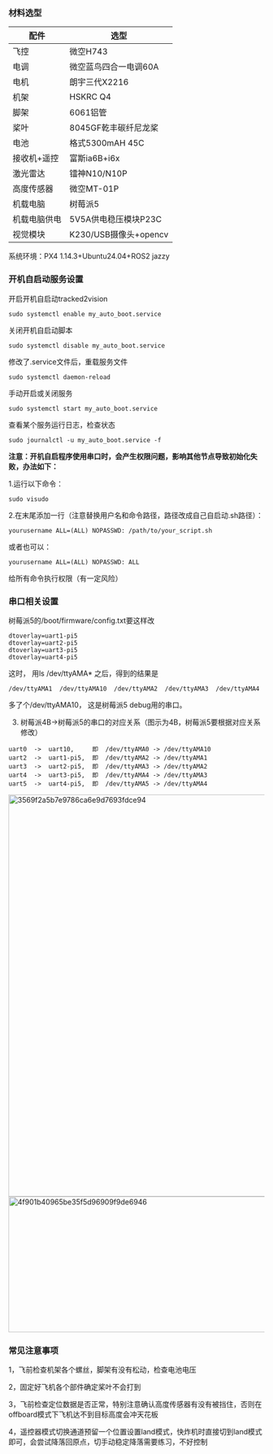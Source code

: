 ### 材料选型
|  配件   | 选型  |
|  ----  | ----  |
| 飞控  | 微空H743 |
| 电调  | 微空蓝鸟四合一电调60A |
| 电机  | 朗宇三代X2216 |
| 机架  | HSKRC Q4 |
| 脚架  | 6061铝管 |
| 桨叶  | 8045GF乾丰碳纤尼龙桨 |
| 电池  | 格式5300mAH 45C |
| 接收机+遥控  | 富斯ia6B+i6x |
| 激光雷达  | 镭神N10/N10P |
| 高度传感器  | 微空MT-01P |
| 机载电脑  | 树莓派5 |
| 机载电脑供电  | 5V5A供电稳压模块P23C |
| 视觉模块  | K230/USB摄像头+opencv |

系统环境：PX4 1.14.3+Ubuntu24.04+ROS2 jazzy

### 开机自启动服务设置

开启开机自启动tracked2vision
```
sudo systemctl enable my_auto_boot.service
```
关闭开机自启动脚本
```
sudo systemctl disable my_auto_boot.service
```
修改了.service文件后，重载服务文件
```
sudo systemctl daemon-reload
```

手动开启或关闭服务
```
sudo systemctl start my_auto_boot.service

```
查看某个服务运行日志，检查状态
```
sudo journalctl -u my_auto_boot.service -f
```


**注意：开机自启程序使用串口时，会产生权限问题，影响其他节点导致初始化失败，办法如下：**

1.运行以下命令：
```
sudo visudo
```
2.在末尾添加一行（注意替换用户名和命令路径，路径改成自己自启动.sh路径）：
```
yourusername ALL=(ALL) NOPASSWD: /path/to/your_script.sh

```
或者也可以：

```
yourusername ALL=(ALL) NOPASSWD: ALL

```
给所有命令执行权限（有一定风险）

### 串口相关设置
树莓派5的/boot/firmware/config.txt要这样改
```
dtoverlay=uart1-pi5
dtoverlay=uart2-pi5
dtoverlay=uart3-pi5
dtoverlay=uart4-pi5
```

这时， 用ls /dev/ttyAMA* 之后，得到的结果是
```
/dev/ttyAMA1  /dev/ttyAMA10  /dev/ttyAMA2  /dev/ttyAMA3  /dev/ttyAMA4
```
多了个/dev/ttyAMA10， 这是树莓派5 debug用的串口。

3. 树莓派4B->树莓派5的串口的对应关系（图示为4B，树莓派5要根据对应关系修改）
```
uart0  ->  uart10,     即  /dev/ttyAMA0 -> /dev/ttyAMA10
uart2  ->  uart1-pi5,  即  /dev/ttyAMA2 -> /dev/ttyAMA1
uart3  ->  uart2-pi5,  即  /dev/ttyAMA3 -> /dev/ttyAMA2
uart4  ->  uart3-pi5,  即  /dev/ttyAMA4 -> /dev/ttyAMA3
uart5  ->  uart4-pi5,  即  /dev/ttyAMA5 -> /dev/ttyAMA4
```
<img width="887" height="791" alt="3569f2a5b7e9786ca6e9d7693fdce94" src="https://github.com/user-attachments/assets/c6251606-8598-465a-8a94-9a912aa1e73c" />
<img width="814" height="267" alt="4f901b40965be35f5d96909f9de6946" src="https://github.com/user-attachments/assets/ae255c6f-bdb9-41d7-8312-2cb4f13ebfa1" />

### 常见注意事项
1，飞前检查机架各个螺丝，脚架有没有松动，检查电池电压

2，固定好飞机各个部件确定桨叶不会打到

3，飞前检查定位数据是否正常，特别注意确认高度传感器有没有被挡住，否则在offboard模式下飞机达不到目标高度会冲天花板

4，遥控器模式切换通道预留一个位置设置land模式，快炸机时直接切到land模式即可，会尝试降落回原点，切手动稳定降落需要练习，不好控制
